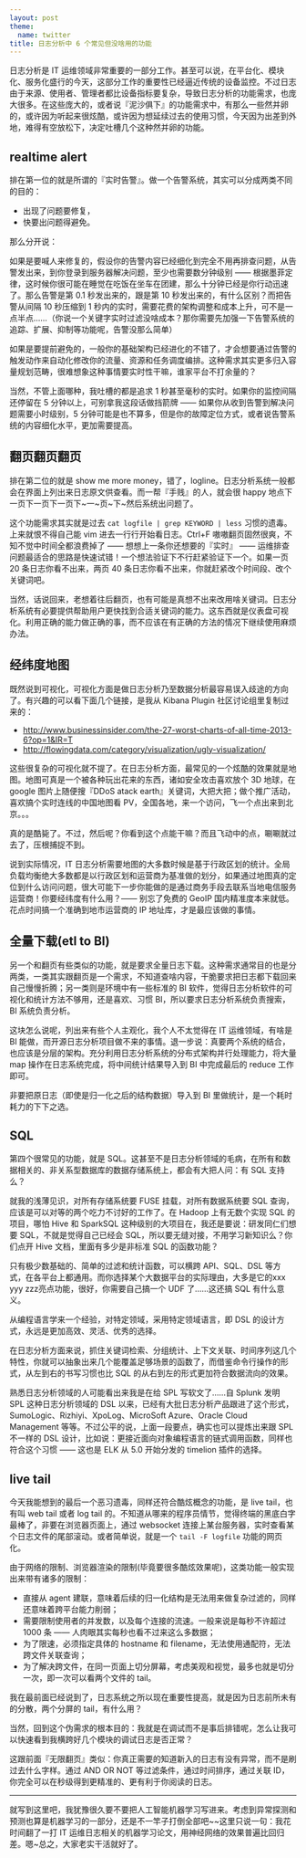 ```yaml
---
layout: post
theme:
  name: twitter
title: 日志分析中 6 个常见但没啥用的功能
---
```


日志分析是 IT 运维领域非常重要的一部分工作。甚至可以说，在平台化、模块化、服务化盛行的今天，这部分工作的重要性已经逼近传统的设备监控。不过日志由于来源、使用者、管理者都比设备指标要复杂，导致日志分析的功能需求，也庞大很多。在这些庞大的，或者说『泥沙俱下』的功能需求中，有那么一些然并卵的，或许因为听起来很炫酷，或许因为想延续过去的使用习惯，今天因为出差到外地，难得有空放松下，决定吐槽几个这种然并卵的功能。

## realtime alert

排在第一位的就是所谓的『实时告警』。做一个告警系统，其实可以分成两类不同的目的：

* 出现了问题要修复，
* 快要出问题得避免。

那么分开说：

如果是要喊人来修复的，假设你的告警内容已经细化到完全不用再排查问题，从告警发出来，到你登录到服务器解决问题，至少也需要数分钟级别 —— 根据墨菲定律，这时候你很可能在睡觉在吃饭在坐车在团建，那么十分钟已经是你行动迅速了。那么告警是第 0.1 秒发出来的，跟是第 10 秒发出来的，有什么区别？而把告警从间隔 10 秒压缩到 1 秒内的实时，需要花费的架构调整和成本上升，可不是一点半点……（你说一个关键字实时过滤没啥成本？那你需要先加强一下告警系统的追踪、扩展、抑制等功能呢，告警没那么简单）

如果是要提前避免的，一般你的基础架构已经进化的不错了，才会想要通过告警的触发动作来自动化修改你的流量、资源和任务调度编排。这种需求其实更多归入容量规划范畴，很难想象这种事情要实时性干嘛，谁家平台不打余量的？

当然，不管上面哪种，我吐槽的都是追求 1 秒甚至毫秒的实时。如果你的监控间隔还停留在 5 分钟以上，可别拿我这段话做挡箭牌 —— 如果你从收到告警到解决问题需要小时级别，5 分钟可能是也不算多，但是你的故障定位方式，或者说告警系统的内容细化水平，更加需要提高。

## 翻页翻页翻页

排在第二位的就是 show me more money，错了，logline。日志分析系统一般都会在界面上列出来日志原文供查看。而一帮『手贱』的人，就会很 happy 地点下一页下一页下一页下~一~页~下~然后系统出问题了。

这个功能需求其实就是过去 `cat logfile | grep KEYWORD | less` 习惯的遗毒。上来就恨不得自己能 vim 进去一行行开始看日志。Ctrl+F 嗷嗷翻页固然很爽，不知不觉中时间全都浪费掉了 —— 想想上一条你还想要的『实时』 —— 运维排查问题最适合的思路是快速试错！一个想法验证下不行赶紧验证下一个。如果一页 20 条日志你看不出来，两页 40 条日志你看不出来，你就赶紧改个时间段、改个关键词吧。

当然，话说回来，老想着往后翻页，也有可能是真想不出来改用啥关键词。日志分析系统有必要提供帮助用户更快找到合适关键词的能力。这东西就是仪表盘可视化。利用正确的能力做正确的事，而不应该在有正确的方法的情况下继续使用麻烦办法。

## 经纬度地图

既然说到可视化，可视化方面是做日志分析乃至数据分析最容易误入歧途的方向了。有兴趣的可以看下面几个链接，是我从 Kibana Plugin 社区讨论组里复制过来的：

* <http://www.businessinsider.com/the-27-worst-charts-of-all-time-2013-6?op=1&IR=T>
* <http://flowingdata.com/category/visualization/ugly-visualization/>

这些很复杂的可视化就不提了。在日志分析方面，最常见的一个炫酷的效果就是地图。地图可真是一个被各种玩出花来的东西，诸如安全攻击喜欢放个 3D 地球，在 google 图片上随便搜『DDoS atack earth』关键词，大把大把；做个推广活动，喜欢搞个实时连线的中国地图看 PV，全国各地，来一个访问，飞一个点出来到北京。。。

真的是酷毙了。不过，然后呢？你看到这个点能干嘛？而且飞动中的点，唰唰就过去了，压根捕捉不到。

说到实际情况，IT 日志分析需要地图的大多数时候是基于行政区划的统计。全局负载均衡绝大多数都是以行政区划和运营商为基准做的划分，如果通过地图真的定位到什么访问问题，很大可能下一步你能做的是通过商务手段去联系当地电信服务运营商！你要经纬度有什么用？—— 别忘了免费的 GeoIP 国内精准度本来就低。花点时间搞一个准确到地市运营商的 IP 地址库，才是最应该做的事情。

## 全量下载(etl to BI)

另一个和翻页有些类似的功能，就是要求全量日志下载。这种需求通常目的也是分两类，一类其实跟翻页是一个需求，不知道查啥内容，干脆要求把日志都下载回来自己慢慢折腾；另一类则是环境中有一些标准的 BI 软件，觉得日志分析软件的可视化和统计方法不够用，还是喜欢、习惯 BI，所以要求日志分析系统负责搜索，BI 系统负责分析。

这块怎么说呢，列出来有些个人主观化，我个人不太觉得在 IT 运维领域，有啥是 BI 能做，而开源日志分析项目做不来的事情。退一步说：真要两个系统的结合，也应该是分层的架构。充分利用日志分析系统的分布式架构并行处理能力，将大量 map 操作在日志系统完成，将中间统计结果导入到 BI 中完成最后的 reduce 工作即可。

非要把原日志（即使是归一化之后的结构数据）导入到 BI 里做统计，是一个耗时耗力的下下之选。

## SQL

第四个很常见的功能，就是 SQL。这甚至不是日志分析领域的毛病，在所有和数据相关的、非关系型数据库的数据存储系统上，都会有大把人问：有 SQL 支持么？

就我的浅薄见识，对所有存储系统要 FUSE 挂载，对所有数据系统要 SQL 查询，应该是可以对等的两个吃力不讨好的工作了。在 Hadoop 上有无数个实现 SQL 的项目，哪怕 Hive 和 SparkSQL 这种级别的大项目在，我还是要说：研发同仁们想要 SQL，不就是觉得自己已经会 SQL，所以要无缝对接，不用学习新知识么？你们点开 Hive 文档，里面有多少是非标准 SQL 的函数功能？

只有极少数基础的、简单的过滤和统计函数，可以横跨 API、SQL、DSL 等方式，在各平台上都通用。而你选择某个大数据平台的实际理由，大多是它的xxx yyy zzz亮点功能，很好，你需要自己搞一个 UDF 了……这还搞 SQL 有什么意义。

从编程语言学来一个经验，对特定领域，采用特定领域语言，即 DSL 的设计方式，永远是更加高效、灵活、优秀的选择。

在日志分析方面来说，抓住关键词检索、分组统计、上下文关联、时间序列这几个特性，你就可以抽象出来几个能覆盖足够场景的函数了，而借鉴命令行操作的形式，从左到右的书写习惯也比 SQL 的从右到左的形式更加符合数据流向的效果。

熟悉日志分析领域的人可能看出来我是在给 SPL 写软文了……自 Splunk 发明 SPL 这种日志分析领域的 DSL 以来，已经有大批日志分析产品跟进了这个形式，SumoLogic、Rizhiyi、XpoLog、MicroSoft Azure、Oracle Cloud Management 等等。不过公平的说，上面一段要点，确实也可以提炼出来跟 SPL 不一样的 DSL 设计，比如说：更接近面向对象编程语言的链式调用函数，同样也符合这个习惯 —— 这也是 ELK 从 5.0 开始分发的 timelion 插件的选择。

## live tail

今天我能想到的最后一个恶习遗毒，同样还符合酷炫概念的功能，是 live tail，也有叫 web tail 或者 log tail 的。不知道从哪来的程序员情节，觉得终端的黑底白字最棒了，非要在浏览器页面上，通过 websocket 连接上某台服务器，实时查看某个日志文件的尾部滚动。或者简单说，就是一个 `tail -F logfile` 功能的网页化。

由于网络的限制、浏览器渲染的限制(毕竟要很多酷炫效果呢)，这类功能一般实现出来带有诸多的限制：

* 直接从 agent 建联，意味着后续的归一化结构是无法用来做复杂过滤的，同样还意味着跨平台能力削弱；
* 需要限制使用者的并发数，以及每个连接的流速。一般来说是每秒不许超过 1000 条 —— 人肉眼其实每秒也看不过来这么多数据；
* 为了限速，必须指定具体的 hostname 和 filename，无法使用通配符，无法跨文件关联查询；
* 为了解决跨文件，在同一页面上切分屏幕，考虑美观和视觉，最多也就是切分一次，即一次可以看两个文件的 tail。

我在最前面已经说到了，日志系统之所以现在重要性提高，就是因为日志前所未有的分散，两个分屏的 tail，有什么用？

当然，回到这个伪需求的根本目的：我就是在调试而不是事后排错呢，怎么让我可以快速看到我横跨好几个模块的调试日志是否正常？

这跟前面『无限翻页』类似：你真正需要的知道新入的日志有没有异常，而不是刷过去什么字样。通过 AND OR NOT 等过滤条件，通过时间排序，通过关联 ID，你完全可以在秒级得到更精准的、更有利于你阅读的日志。

----------------

就写到这里吧，我犹豫很久要不要把人工智能机器学习写进来。考虑到异常探测和预测也算是机器学习的一部分，还是不一竿子打倒全部吧~~这里只说一句：我花时间翻了一打 IT 运维日志相关的机器学习论文，用神经网络的效果普遍比回归差。嗯~总之，大家老实干活就好了。
